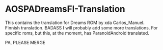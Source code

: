 AOSPADreamsFI-Translation
=========================

This contains the translation for Dreams ROM by xda Carlos_Manuel. Finnish translation. BADASS
I will probably add some more translations. For specific roms, but this, at the moment, has ParanoidAndroid translated.

PA, PLEASE MERGE
